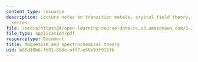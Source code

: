 ```yaml
---
content_type: resource
description: Lecture notes on transition metals, crystal field theory, and the spectrochemical
  series.
file: /media/https%3A/open-learning-course-data-rc.s3.amazonaws.com/5-111-principles-of-chemical-science-fall-2008/b88d10b6fb8188deaff7e56e93f916fb_lecnotes30.pdf
file_type: application/pdf
resourcetype: Document
title: Magnetism and spectrochemical theory
uid: b88d10b6-fb81-88de-aff7-e56e93f916fb
---
```

